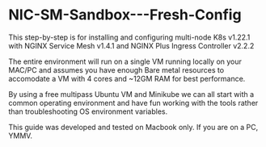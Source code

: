 # NIC-SM-Sandbox---Fresh-Config

This step-by-step is for installing and configuring multi-node K8s v1.22.1 with NGINX Service Mesh v1.4.1 and NGINX Plus Ingress Controller v2.2.2

The entire environment will run on a single VM running locally on your MAC/PC and assumes you have enough Bare metal resources to accomodate a VM with 4 cores and ~12GM RAM for best performance. 

By using a free multipass Ubuntu VM and Minikube we can all start with a common operating environment and have fun working with the tools rather than troubleshooting OS environment variables. 

This guide was developed and tested on Macbook only. If you are on a PC, YMMV. 
